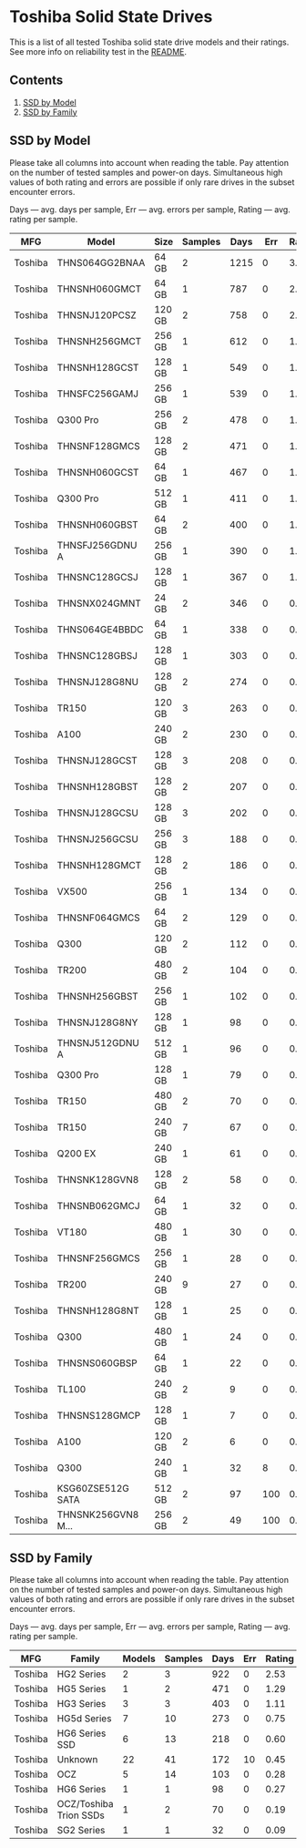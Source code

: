 Toshiba Solid State Drives
==========================

This is a list of all tested Toshiba solid state drive models and their ratings. See
more info on reliability test in the [README](https://github.com/linuxhw/SMART).

Contents
--------

1. [ SSD by Model  ](#ssd-by-model)
2. [ SSD by Family ](#ssd-by-family)

SSD by Model
------------

Please take all columns into account when reading the table. Pay attention on the
number of tested samples and power-on days. Simultaneous high values of both rating
and errors are possible if only rare drives in the subset encounter errors.

Days   — avg. days per sample,
Err    — avg. errors per sample,
Rating — avg. rating per sample.

| MFG       | Model              | Size   | Samples | Days  | Err   | Rating |
|-----------|--------------------|--------|---------|-------|-------|--------|
| Toshiba   | THNS064GG2BNAA     | 64 GB  | 2       | 1215  | 0     | 3.33   |
| Toshiba   | THNSNH060GMCT      | 64 GB  | 1       | 787   | 0     | 2.16   |
| Toshiba   | THNSNJ120PCSZ      | 120 GB | 2       | 758   | 0     | 2.08   |
| Toshiba   | THNSNH256GMCT      | 256 GB | 1       | 612   | 0     | 1.68   |
| Toshiba   | THNSNH128GCST      | 128 GB | 1       | 549   | 0     | 1.51   |
| Toshiba   | THNSFC256GAMJ      | 256 GB | 1       | 539   | 0     | 1.48   |
| Toshiba   | Q300 Pro           | 256 GB | 2       | 478   | 0     | 1.31   |
| Toshiba   | THNSNF128GMCS      | 128 GB | 2       | 471   | 0     | 1.29   |
| Toshiba   | THNSNH060GCST      | 64 GB  | 1       | 467   | 0     | 1.28   |
| Toshiba   | Q300 Pro           | 512 GB | 1       | 411   | 0     | 1.13   |
| Toshiba   | THNSNH060GBST      | 64 GB  | 2       | 400   | 0     | 1.10   |
| Toshiba   | THNSFJ256GDNU A    | 256 GB | 1       | 390   | 0     | 1.07   |
| Toshiba   | THNSNC128GCSJ      | 128 GB | 1       | 367   | 0     | 1.01   |
| Toshiba   | THNSNX024GMNT      | 24 GB  | 2       | 346   | 0     | 0.95   |
| Toshiba   | THNS064GE4BBDC     | 64 GB  | 1       | 338   | 0     | 0.93   |
| Toshiba   | THNSNC128GBSJ      | 128 GB | 1       | 303   | 0     | 0.83   |
| Toshiba   | THNSNJ128G8NU      | 128 GB | 2       | 274   | 0     | 0.75   |
| Toshiba   | TR150              | 120 GB | 3       | 263   | 0     | 0.72   |
| Toshiba   | A100               | 240 GB | 2       | 230   | 0     | 0.63   |
| Toshiba   | THNSNJ128GCST      | 128 GB | 3       | 208   | 0     | 0.57   |
| Toshiba   | THNSNH128GBST      | 128 GB | 2       | 207   | 0     | 0.57   |
| Toshiba   | THNSNJ128GCSU      | 128 GB | 3       | 202   | 0     | 0.56   |
| Toshiba   | THNSNJ256GCSU      | 256 GB | 3       | 188   | 0     | 0.52   |
| Toshiba   | THNSNH128GMCT      | 128 GB | 2       | 186   | 0     | 0.51   |
| Toshiba   | VX500              | 256 GB | 1       | 134   | 0     | 0.37   |
| Toshiba   | THNSNF064GMCS      | 64 GB  | 2       | 129   | 0     | 0.35   |
| Toshiba   | Q300               | 120 GB | 2       | 112   | 0     | 0.31   |
| Toshiba   | TR200              | 480 GB | 2       | 104   | 0     | 0.29   |
| Toshiba   | THNSNH256GBST      | 256 GB | 1       | 102   | 0     | 0.28   |
| Toshiba   | THNSNJ128G8NY      | 128 GB | 1       | 98    | 0     | 0.27   |
| Toshiba   | THNSNJ512GDNU A    | 512 GB | 1       | 96    | 0     | 0.26   |
| Toshiba   | Q300 Pro           | 128 GB | 1       | 79    | 0     | 0.22   |
| Toshiba   | TR150              | 480 GB | 2       | 70    | 0     | 0.19   |
| Toshiba   | TR150              | 240 GB | 7       | 67    | 0     | 0.19   |
| Toshiba   | Q200 EX            | 240 GB | 1       | 61    | 0     | 0.17   |
| Toshiba   | THNSNK128GVN8      | 128 GB | 2       | 58    | 0     | 0.16   |
| Toshiba   | THNSNB062GMCJ      | 64 GB  | 1       | 32    | 0     | 0.09   |
| Toshiba   | VT180              | 480 GB | 1       | 30    | 0     | 0.08   |
| Toshiba   | THNSNF256GMCS      | 256 GB | 1       | 28    | 0     | 0.08   |
| Toshiba   | TR200              | 240 GB | 9       | 27    | 0     | 0.08   |
| Toshiba   | THNSNH128G8NT      | 128 GB | 1       | 25    | 0     | 0.07   |
| Toshiba   | Q300               | 480 GB | 1       | 24    | 0     | 0.07   |
| Toshiba   | THNSNS060GBSP      | 64 GB  | 1       | 22    | 0     | 0.06   |
| Toshiba   | TL100              | 240 GB | 2       | 9     | 0     | 0.03   |
| Toshiba   | THNSNS128GMCP      | 128 GB | 1       | 7     | 0     | 0.02   |
| Toshiba   | A100               | 120 GB | 2       | 6     | 0     | 0.02   |
| Toshiba   | Q300               | 240 GB | 1       | 32    | 8     | 0.01   |
| Toshiba   | KSG60ZSE512G SATA  | 512 GB | 2       | 97    | 100   | 0.00   |
| Toshiba   | THNSNK256GVN8 M... | 256 GB | 2       | 49    | 100   | 0.00   |

SSD by Family
-------------

Please take all columns into account when reading the table. Pay attention on the
number of tested samples and power-on days. Simultaneous high values of both rating
and errors are possible if only rare drives in the subset encounter errors.

Days   — avg. days per sample,
Err    — avg. errors per sample,
Rating — avg. rating per sample.

| MFG       | Family                 | Models | Samples | Days  | Err   | Rating |
|-----------|------------------------|--------|---------|-------|-------|--------|
| Toshiba   | HG2 Series             | 2      | 3       | 922   | 0     | 2.53   |
| Toshiba   | HG5 Series             | 1      | 2       | 471   | 0     | 1.29   |
| Toshiba   | HG3 Series             | 3      | 3       | 403   | 0     | 1.11   |
| Toshiba   | HG5d Series            | 7      | 10      | 273   | 0     | 0.75   |
| Toshiba   | HG6 Series SSD         | 6      | 13      | 218   | 0     | 0.60   |
| Toshiba   | Unknown                | 22     | 41      | 172   | 10    | 0.45   |
| Toshiba   | OCZ                    | 5      | 14      | 103   | 0     | 0.28   |
| Toshiba   | HG6 Series             | 1      | 1       | 98    | 0     | 0.27   |
| Toshiba   | OCZ/Toshiba Trion SSDs | 1      | 2       | 70    | 0     | 0.19   |
| Toshiba   | SG2 Series             | 1      | 1       | 32    | 0     | 0.09   |
